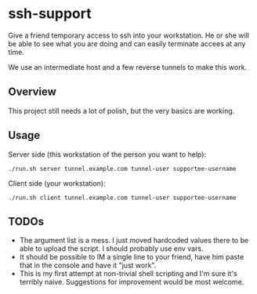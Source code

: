 ssh-support
===========
Give a friend temporary access to ssh into your workstation. He or she will be
able to see what you are doing and can easily terminate accees at any time. 

We use an intermediate host and a few reverse tunnels to make this work. 

Overview
--------
This project still needs a lot of polish, but the very basics are working. 


Usage
-----
Server side (this workstation of the person you want to help): 
```
./run.sh server tunnel.example.com tunnel-user supportee-username
```


Client side (your workstation): 
```
./run.sh client tunnel.example.com tunnel-user supportee-username
```


TODOs
-----
* The argument list is a mess. I just moved hardcoded values there to be able to upload the script. I should probably use env vars.
* It should be possible to IM a single line to your friend, have him paste that in the console and have it "just work". 
* This is my first attempt at non-trivial shell scripting and I'm sure it's terribly naive. Suggestions for improvement would be most welcome. 

